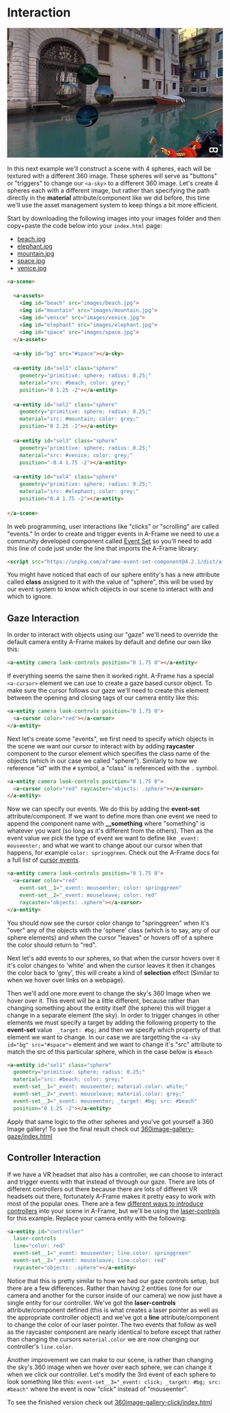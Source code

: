 # Interaction

![interaction example](screenshot.png)

In this next example we'll construct a scene with 4 spheres, each will be textured with a different 360 image. These spheres will serve as "buttons" or "triggers" to change our `<a-sky>` to a different 360 image. Let's create 4 spheres each with a different image, but rather than specifying the path directly in the **material** attribute/component like we did before, this time we'll use the asset management system to keep things a bit more efficient.

Start by downloading the following images into your images folder and then copy+paste the code below into your `index.html` page:
- [beach.jpg](https://raw.githubusercontent.com/nbriz/webvr-workshop/master/interaction/360image-gallery-gaze/images/beach.jpg)
- [elephant.jpg](https://raw.githubusercontent.com/nbriz/webvr-workshop/master/interaction/360image-gallery-gaze/images/elephant.jpg)
- [mountain.jpg](https://raw.githubusercontent.com/nbriz/webvr-workshop/master/interaction/360image-gallery-gaze/images/mountain.jpg)
- [space.jpg](https://raw.githubusercontent.com/nbriz/webvr-workshop/master/interaction/360image-gallery-gaze/images/space.jpg)
- [venice.jpg](https://raw.githubusercontent.com/nbriz/webvr-workshop/master/interaction/360image-gallery-gaze/images/venice.jpg)

```HTML
<a-scene>

  <a-assets>
    <img id="beach" src="images/beach.jpg">
    <img id="mountain" src="images/mountain.jpg">
    <img id="venice" src="images/venice.jpg">
    <img id="elephant" src="images/elephant.jpg">
    <img id="space" src="images/space.jpg">
  </a-assets>

  <a-sky id="bg" src="#space"></a-sky>

  <a-entity id="sel1" class="sphere"
    geometry="primitive: sphere; radius: 0.25;"
    material="src: #beach; color: grey;"
    position="0 1.25 -2"></a-entity>

  <a-entity id="sel2" class="sphere"
    geometry="primitive: sphere; radius: 0.25;"
    material="src: #mountain; color: grey;"
    position="0 2.25 -2"></a-entity>

  <a-entity id="sel3" class="sphere"
    geometry="primitive: sphere; radius: 0.25;"
    material="src: #venice; color: grey;"
    position="-0.4 1.75 -2"></a-entity>

  <a-entity id="sel4" class="sphere"
    geometry="primitive: sphere; radius: 0.25;"
    material="src: #elephant; color: grey;"
    position="0.4 1.75 -2"></a-entity>

</a-scene>
```

In web programming, user interactions like "clicks" or "scrolling" are called "events." In order to create and trigger events in A-Frame we need to use a community developed component called [Event Set](https://github.com/amitwaghmare/aframe-event-set-component) so you'll need to add this line of code just under the line that imports the A-Frame library:

```HTML
<script src="https://unpkg.com/aframe-event-set-component@4.2.1/dist/aframe-event-set-component.min.js"></script>
```

You might have noticed that each of our sphere entity's has a new attribute called **class** assigned to it with the value of "sphere", this will be used by our event system to know which objects in our scene to interact with and which to ignore.

## Gaze Interaction

In order to interact with objects using our "gaze" we'll need to override the default camera entity A-Frame makes by default and define our own like this:

```HTML
<a-entity camera look-controls position="0 1.75 0"></a-entity>
```

If everything seems the same then it worked right. A-Frame has a special `<a-cursor>` element we can use to create a gaze based cursor object. To make sure the cursor follows our gaze we'll need to create this element between the opening and closing tags of our camera entity like this:

```HTML
<a-entity camera look-controls position="0 1.75 0">
  <a-cursor color="red"></a-cursor>
</a-entity>
```

Next let's create some "events", we first need to specify which objects in the scene we want our cursor to interact with by adding **raycaster** component to the cursor element which specifies the class name of the objects (which in our case we called "sphere"). Similarly to how we reference "id" with the `#` symbol, a "class" is referenced with the `.` symbol.

```HTML
<a-entity camera look-controls position="0 1.75 0">
  <a-cursor color="red" raycaster="objects: .sphere"></a-cursor>
</a-entity>
```

Now we can specify our events. We do this by adding the **event-set** attribute/component. If we want to define more than one event we need to append the component name with **__something** where "something" is whatever you want (so long as it's different from the others). Then as the event value we pick the type of event we want to define like `_event: mouseenter;` and what we want to change about our cursor when that happens, for example `color: springgreen`. Check out the A-Frame docs for a full list of [cursor events](https://aframe.io/docs/0.9.0/components/cursor.html#events).

```html
<a-entity camera look-controls position="0 1.75 0">
  <a-cursor color="red"
    event-set__1="_event: mouseenter; color: springgreen"
    event-set__2="_event: mouseleave; color: red"
    raycaster="objects: .sphere"></a-cursor>
</a-entity>
```

You should now see the cursor color change to "springgreen" when it's "over" any of the objects with the 'sphere' class (which is to say, any of our sphere elements) and when the cursor "leaves" or hovers off of a sphere the color should return to "red".

Next let's add events to our spheres, so that when the cursor hovers over it it's color changes to 'white' and when the cursor leaves it then it changes the color back to 'grey', this will create a kind of **selection** effect (Similar to when we hover over links on a webpage).

Then we'll add one more event to change the sky's 360 Image when we hover over it. This event will be a little different, because rather than changing something about the entity itself (the sphere) this will trigger a change in a separate element (the sky). In order to trigger changes in other elements we must specify a target by adding the following property to the **event-set** value ` _target: #bg;` and then we specify which property of that element we want to change. In our case we are targetting the `<a-sky id="bg" src="#space">` element and we want to change it's "src" attribute to match the src of this particular sphere, which in the case below is `#beach`

```HTML
<a-entity id="sel1" class="sphere"
  geometry="primitive: sphere; radius: 0.25;"
  material="src: #beach; color: grey;"
  event-set__1="_event: mouseenter; material.color: white;"
  event-set__2="_event: mouseleave; material.color: grey;"
  event-set__3="_event: mouseenter; _target: #bg; src: #beach"
  position="0 1.25 -2"></a-entity>
```

Apply that same logic to the other spheres and you've got yourself a 360 Image gallery! To see the final result check out [360image-gallery-gaze/index.html](360image-gallery-gaze/index.html)

## Controller Interaction

If we have a VR headset that also has a controller, we can choose to interact and trigger events with that instead of through our gaze. There are lots of different controllers out there because there are lots of different VR headsets out there, fortunately A-Frame makes it pretty easy to work with most of the popular ones. There are a few [different ways to introduce controllers](https://aframe.io/docs/0.9.0/introduction/interactions-and-controllers.html) into your scene in A-Frame, but we'll be using the [laser-controls](https://aframe.io/docs/0.9.0/components/laser-controls.html#sidebar) for this example. Replace your camera entity with the following:

```HTML
<a-entity id="controller"
  laser-controls
  line="color: red"
  event-set__1="_event: mouseenter; line.color: springgreen"
  event-set__2="_event: mouseleave; line.color: red"
  raycaster="objects: .sphere"></a-entity>
```

Notice that this is pretty similar to how we had our gaze controls setup, but there are a few differences. Rather than having 2 entities (one for our camera and another for the cursor inside of our camera) we now just have a single entity for our controller. We've got the **laser-controls** attribute/component defined (this is what creates a laser pointer as well as the appropriate controller object) and we've got a **line** attribute/component to change the color of our laser pointer. The two events that follow as well as the raycaster component are nearly identical to before except that rather than changing the cursors `material.color` we are now changing our controller's `line.color`.

Another improvement we can make to our scene, is rather than changing the sky's 360 image when we hover over each sphere, we can change it when we click our controller. Let's modify the 3rd event of each sphere to look something like this: `event-set__3="_event: click; _target: #bg; src: #beach"` where the event is now "click" instead of "mouseenter".

To see the finished version check out [360image-gallery-click/index.html](360image-gallery-click/index.html)
